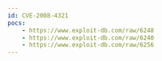 ```yaml
---
id: CVE-2008-4321
pocs:
    - https://www.exploit-db.com/raw/6248
    - https://www.exploit-db.com/raw/6240
    - https://www.exploit-db.com/raw/6256
---
```

